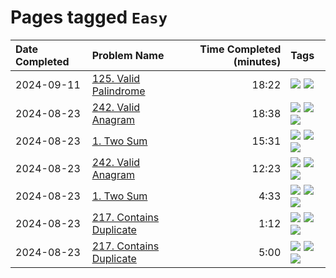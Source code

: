 # Pages tagged `Easy`

|Date Completed|Problem Name|Time Completed  (minutes)|Tags
|:---|:---|---:|:---|
|2024-09-11|[125. Valid Palindrome](../125ValidPalindrome1.md)|18:22|[![](https://img.shields.io/badge/tag-Easy-72fcc)](../tags/Easy.md) [![](https://img.shields.io/badge/tag-Two-Pointers-7ca620)](../tags/Two-Pointers.md)|
|2024-08-23|[242. Valid Anagram](../242ValidAnagram2.md)|18:38|[![](https://img.shields.io/badge/tag-Arrays-e2851f)](../tags/Arrays.md) [![](https://img.shields.io/badge/tag-Easy-72fcc)](../tags/Easy.md) [![](https://img.shields.io/badge/tag-Hashing-0fcaa)](../tags/Hashing.md)|
|2024-08-23|[1. Two Sum](../1TwoSum1.md)|15:31|[![](https://img.shields.io/badge/tag-Arrays-e2851f)](../tags/Arrays.md) [![](https://img.shields.io/badge/tag-Easy-72fcc)](../tags/Easy.md) [![](https://img.shields.io/badge/tag-Hashing-0fcaa)](../tags/Hashing.md)|
|2024-08-23|[242. Valid Anagram](../242ValidAnagram1.md)|12:23|[![](https://img.shields.io/badge/tag-Arrays-e2851f)](../tags/Arrays.md) [![](https://img.shields.io/badge/tag-Easy-72fcc)](../tags/Easy.md) [![](https://img.shields.io/badge/tag-Hashing-0fcaa)](../tags/Hashing.md)|
|2024-08-23|[1. Two Sum](../1TwoSum2.md)|4:33|[![](https://img.shields.io/badge/tag-Arrays-e2851f)](../tags/Arrays.md) [![](https://img.shields.io/badge/tag-Easy-72fcc)](../tags/Easy.md) [![](https://img.shields.io/badge/tag-Hashing-0fcaa)](../tags/Hashing.md)|
|2024-08-23|[217. Contains Duplicate](../217ContainsDuplicate2.md)|1:12|[![](https://img.shields.io/badge/tag-Arrays-e2851f)](../tags/Arrays.md) [![](https://img.shields.io/badge/tag-Easy-72fcc)](../tags/Easy.md) [![](https://img.shields.io/badge/tag-Hashing-0fcaa)](../tags/Hashing.md)|
|2024-08-23|[217. Contains Duplicate](../217ContainsDuplicateAttempt1.md)|5:00|[![](https://img.shields.io/badge/tag-Arrays-e2851f)](../tags/Arrays.md) [![](https://img.shields.io/badge/tag-Easy-72fcc)](../tags/Easy.md) [![](https://img.shields.io/badge/tag-Hashing-0fcaa)](../tags/Hashing.md)|